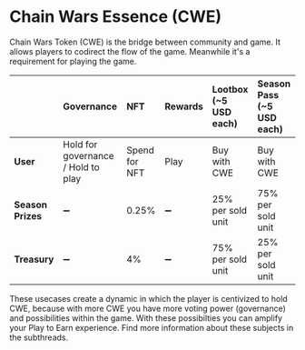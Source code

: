 # Chain Wars Essence \(CWE\)

Chain Wars Token \(CWE\) is the bridge between community and game. It allows players to codirect the flow of the game. Meanwhile it's a requirement for playing the game.

|  | Governance | NFT | Rewards | Lootbox \(~5 USD each\) | Season Pass \(~5 USD each\) |
| :--- | :--- | :--- | :--- | :--- | :--- |
| **User** | Hold for governance / Hold to play | Spend for NFT | Play | Buy with CWE | Buy with CWE |
| **Season Prizes** | ➖ | 0.25% | ➖ | 25% per sold unit | 75% per sold unit |
| **Treasury** | ➖ | 4% | ➖ | 75% per sold unit | 25% per sold unit |

These usecases create a dynamic in which the player is centivized to hold CWE, because with more CWE you have more voting power \(governance\) and possibilities within the game. With these possibilties you can amplify your Play to Earn experience. Find more information about these subjects in the subthreads.



